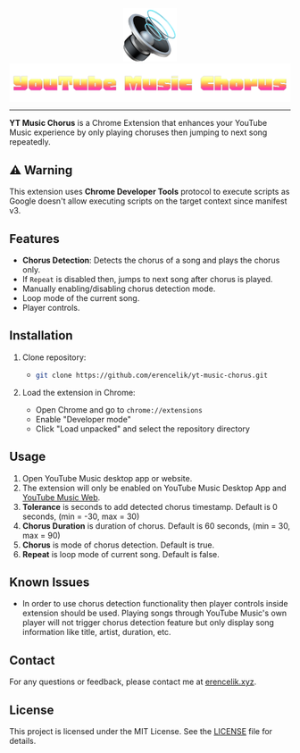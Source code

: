 <p align="center">
  <img src="assets/icon.png" alt="YT Music Chorus Icon" width="96"/>
  <img src="assets/logo.png" alt="YT Music Chorus Logo" style="display: block;" />
</p>
<hr/>

**YT Music Chorus** is a Chrome Extension that enhances your YouTube Music experience by only playing choruses then jumping to next song repeatedly.

## ⚠️ Warning

This extension uses **Chrome Developer Tools** protocol to execute scripts as Google doesn't allow executing scripts on the target context since manifest v3.

## Features

- **Chorus Detection**: Detects the chorus of a song and plays the chorus only.
- If `Repeat` is disabled then, jumps to next song after chorus is played.
- Manually enabling/disabling chorus detection mode.
- Loop mode of the current song.
- Player controls.

## Installation

1. Clone repository:

   - ```bash
     git clone https://github.com/erencelik/yt-music-chorus.git
     ```

2. Load the extension in Chrome:
   - Open Chrome and go to `chrome://extensions`
   - Enable "Developer mode"
   - Click "Load unpacked" and select the repository directory

## Usage

1. Open YouTube Music desktop app or website.
2. The extension will only be enabled on YouTube Music Desktop App and [YouTube Music Web](https://music.youtube.com).
3. **Tolerance** is seconds to add detected chorus timestamp. Default is 0 seconds, (min = -30, max = 30)
4. **Chorus Duration** is duration of chorus. Default is 60 seconds, (min = 30, max = 90)
5. **Chorus** is mode of chorus detection. Default is true.
6. **Repeat** is loop mode of current song. Default is false.

## Known Issues

- In order to use chorus detection functionality then player controls inside extension should be used. 
Playing songs through YouTube Music's own player will not trigger chorus detection feature 
but only display song information like title, artist, duration, etc.

## Contact

For any questions or feedback, please contact me at [erencelik.xyz](https://erencelik.xyz).

## License

This project is licensed under the MIT License. See the [LICENSE](LICENSE) file for details.
